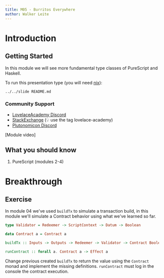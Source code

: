 ```yaml
---
title: M05 - Burritos Everywhere
author: Walker Leite
---
```

# Introduction

## Getting Started

In this module we will see more fundamental type classes of PureScript and Haskell.

To run this presentation type (you will need [nix](https://nixos.org)):

```sh
../../slide README.md
```

### Community Support

- [LovelaceAcademy Discord](https://discord.gg/fWP9eGdfZ8)
- [StackExchange](https://cardano.stackexchange.com/) (:bulb: use the tag lovelace-academy)
- [Plutonomicon Discord](https://discord.gg/gGFdGaUE)

[Module video]

## What you should know

1. PureScript (modules 2-4)

# Breakthrough

## Exercise 

In module 04 we've used `buildTx` to simulate a transaction build, in this module we'll simulate a Contract behavior using what we've learned so far.

```purescript
type Validator = Redeemer -> ScriptContext -> Datum -> Boolean

data Contract a = Contract a

buildTx :: Inputs -> Outputs -> Redeemer -> Validator -> Contract Boolean

runContract :: forall a. Contract a -> Effect a
```

Change previous created `buildTx` to return the value using the `Contract` monad and implement the missing definitions. `runContract` must log in the console the contract execution. 
